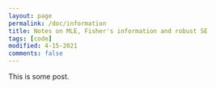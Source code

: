 ```yaml
---
layout: page
permalink: /doc/information
title: Notes on MLE, Fisher's information and robust SE
tags: [code]
modified: 4-15-2021
comments: false
---
```


This is some post.